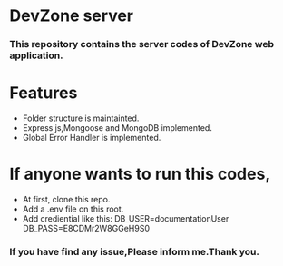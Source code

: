 # DevZone server
### This repository contains the server codes of DevZone web application.

# Features
* Folder structure is maintainted.
* Express js,Mongoose and MongoDB implemented.
* Global Error Handler is implemented.

# If anyone wants to run this codes,

* At first, clone this repo.
* Add a .env file on this root.
* Add crediential like this: DB_USER=documentationUser
DB_PASS=E8CDMr2W8GGeH9S0

### If you have find any issue,Please inform me.Thank you.